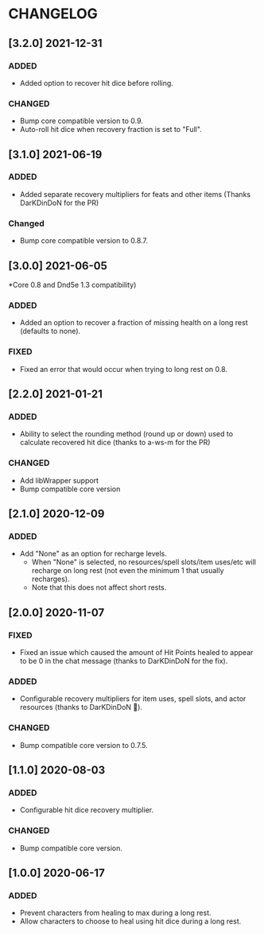 # CHANGELOG

## [3.2.0] 2021-12-31

### ADDED

- Added option to recover hit dice before rolling.

### CHANGED

- Bump core compatible version to 0.9.
- Auto-roll hit dice when recovery fraction is set to "Full".

## [3.1.0] 2021-06-19

### ADDED

- Added separate recovery multipliers for feats and other items (Thanks DarKDinDoN for the PR)

### Changed

- Bump core compatible version to 0.8.7.

## [3.0.0] 2021-06-05

*Core 0.8 and Dnd5e 1.3 compatibility)

### ADDED

- Added an option to recover a fraction of missing health on a long rest (defaults to none).

### FIXED

- Fixed an error that would occur when trying to long rest on 0.8.

## [2.2.0] 2021-01-21

### ADDED

- Ability to select the rounding method (round up or down) used to calculate recovered hit dice (thanks to a-ws-m for the PR)

### CHANGED

- Add libWrapper support
- Bump compatible core version

## [2.1.0] 2020-12-09

### ADDED

- Add "None" as an option for recharge levels.
    - When "None" is selected, no resources/spell slots/item uses/etc will recharge on long rest (not even the minimum 1 that usually recharges).
    - Note that this does not affect short rests.

## [2.0.0] 2020-11-07

### FIXED

- Fixed an issue which caused the amount of Hit Points healed to appear to be 0 in the chat message (thanks to DarKDinDoN for the fix).

### ADDED

- Configurable recovery multipliers for item uses, spell slots, and actor resources (thanks to DarKDinDoN 👏).

### CHANGED

- Bump compatible core version to 0.7.5.

## [1.1.0] 2020-08-03

### ADDED

- Configurable hit dice recovery multiplier.

### CHANGED

- Bump compatible core version.

## [1.0.0] 2020-06-17

### ADDED

- Prevent characters from healing to max during a long rest.
- Allow characters to choose to heal using hit dice during a long rest.
